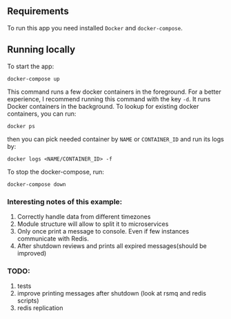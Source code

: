## Requirements
To run this app you need installed `Docker` and ```docker-compose```.

## Running locally
To start the app:
```
docker-compose up
```
This command runs a few docker containers in the foreground. For a better experience, I recommend running this command with the key `-d`. It runs Docker containers in the background. To lookup for existing docker containers, you can run:
```
docker ps
```
then you can pick needed container by `NAME` or `CONTAINER_ID` and run its logs by:
```
docker logs <NAME/CONTAINER_ID> -f
```
To stop the docker-compose, run:
```
docker-compose down
```

### Interesting notes of this example:
1) Correctly handle data from different timezones
2) Module structure will allow to split it to microservices
3) Only once print a message to console. Even if few instances communicate with Redis.
4) After shutdown reviews and prints all expired messages(should be improved) 
   
### TODO:
1) tests
2) improve printing messages after shutdown (look at rsmq and redis scripts)
3) redis replication 
